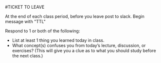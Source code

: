 #TICKET TO LEAVE

At the end of each class period, before you leave
post to slack. Begin message with "TTL"

Respond to 1 or both of the following:

* List at least 1 thing you learned today in class.
* What concept(s) confuses you from today’s lecture, discussion, or exercises? (This will give you a clue as to what you should study before the next class.)